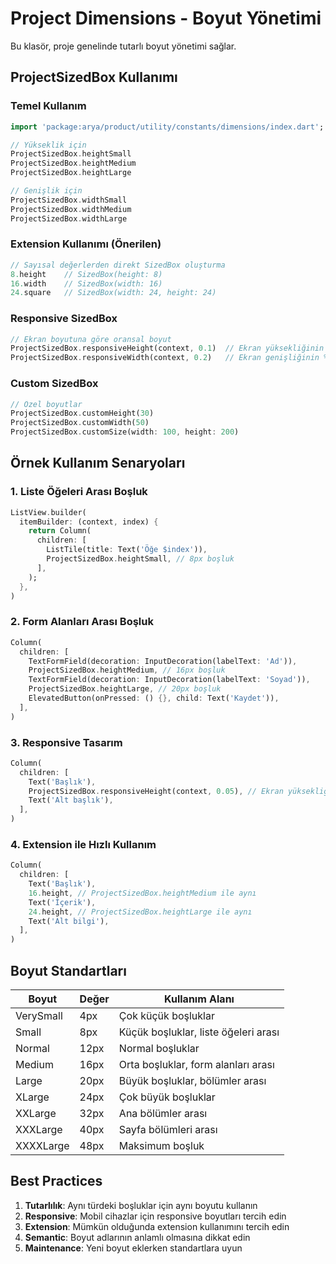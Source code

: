 # Project Dimensions - Boyut Yönetimi

Bu klasör, proje genelinde tutarlı boyut yönetimi sağlar.

## ProjectSizedBox Kullanımı

### Temel Kullanım

```dart
import 'package:arya/product/utility/constants/dimensions/index.dart';

// Yükseklik için
ProjectSizedBox.heightSmall
ProjectSizedBox.heightMedium
ProjectSizedBox.heightLarge

// Genişlik için
ProjectSizedBox.widthSmall
ProjectSizedBox.widthMedium
ProjectSizedBox.widthLarge
```

### Extension Kullanımı (Önerilen)

```dart
// Sayısal değerlerden direkt SizedBox oluşturma
8.height    // SizedBox(height: 8)
16.width    // SizedBox(width: 16)
24.square   // SizedBox(width: 24, height: 24)
```

### Responsive SizedBox

```dart
// Ekran boyutuna göre oransal boyut
ProjectSizedBox.responsiveHeight(context, 0.1)  // Ekran yüksekliğinin %10'u
ProjectSizedBox.responsiveWidth(context, 0.2)   // Ekran genişliğinin %20'si
```

### Custom SizedBox

```dart
// Özel boyutlar
ProjectSizedBox.customHeight(30)
ProjectSizedBox.customWidth(50)
ProjectSizedBox.customSize(width: 100, height: 200)
```

## Örnek Kullanım Senaryoları

### 1. Liste Öğeleri Arası Boşluk

```dart
ListView.builder(
  itemBuilder: (context, index) {
    return Column(
      children: [
        ListTile(title: Text('Öğe $index')),
        ProjectSizedBox.heightSmall, // 8px boşluk
      ],
    );
  },
)
```

### 2. Form Alanları Arası Boşluk

```dart
Column(
  children: [
    TextFormField(decoration: InputDecoration(labelText: 'Ad')),
    ProjectSizedBox.heightMedium, // 16px boşluk
    TextFormField(decoration: InputDecoration(labelText: 'Soyad')),
    ProjectSizedBox.heightLarge, // 20px boşluk
    ElevatedButton(onPressed: () {}, child: Text('Kaydet')),
  ],
)
```

### 3. Responsive Tasarım

```dart
Column(
  children: [
    Text('Başlık'),
    ProjectSizedBox.responsiveHeight(context, 0.05), // Ekran yüksekliğinin %5'i
    Text('Alt başlık'),
  ],
)
```

### 4. Extension ile Hızlı Kullanım

```dart
Column(
  children: [
    Text('Başlık'),
    16.height, // ProjectSizedBox.heightMedium ile aynı
    Text('İçerik'),
    24.height, // ProjectSizedBox.heightLarge ile aynı
    Text('Alt bilgi'),
  ],
)
```

## Boyut Standartları

| Boyut | Değer | Kullanım Alanı |
|-------|-------|----------------|
| VerySmall | 4px | Çok küçük boşluklar |
| Small | 8px | Küçük boşluklar, liste öğeleri arası |
| Normal | 12px | Normal boşluklar |
| Medium | 16px | Orta boşluklar, form alanları arası |
| Large | 20px | Büyük boşluklar, bölümler arası |
| XLarge | 24px | Çok büyük boşluklar |
| XXLarge | 32px | Ana bölümler arası |
| XXXLarge | 40px | Sayfa bölümleri arası |
| XXXXLarge | 48px | Maksimum boşluk |

## Best Practices

1. **Tutarlılık**: Aynı türdeki boşluklar için aynı boyutu kullanın
2. **Responsive**: Mobil cihazlar için responsive boyutları tercih edin
3. **Extension**: Mümkün olduğunda extension kullanımını tercih edin
4. **Semantic**: Boyut adlarının anlamlı olmasına dikkat edin
5. **Maintenance**: Yeni boyut eklerken standartlara uyun
